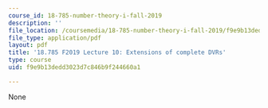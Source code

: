 ```yaml
---
course_id: 18-785-number-theory-i-fall-2019
description: ''
file_location: /coursemedia/18-785-number-theory-i-fall-2019/f9e9b13dedd3023d7c846b9f244660a1_MIT18_785F19_lec10.pdf
file_type: application/pdf
layout: pdf
title: '18.785 F2019 Lecture 10: Extensions of complete DVRs'
type: course
uid: f9e9b13dedd3023d7c846b9f244660a1

---
```

None